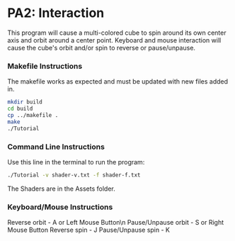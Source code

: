 # PA2: Interaction
This program will cause a multi-colored cube to spin around its own center axis and orbit around a center point.
Keyboard and mouse interaction will cause the cube's orbit and/or spin to reverse or pause/unpause.

### Makefile Instructions 
The makefile works as expected and must be updated with new files added in.

```bash
mkdir build
cd build
cp ../makefile .
make
./Tutorial
```

### Command Line Instructions
Use this line in the terminal to run the program:
```bash
./Tutorial -v shader-v.txt -f shader-f.txt
```
The Shaders are in the Assets folder.

### Keyboard/Mouse Instructions
Reverse orbit - A or Left Mouse Button\n
Pause/Unpause orbit - S or Right Mouse Button
Reverse spin - J
Pause/Unpause spin - K

